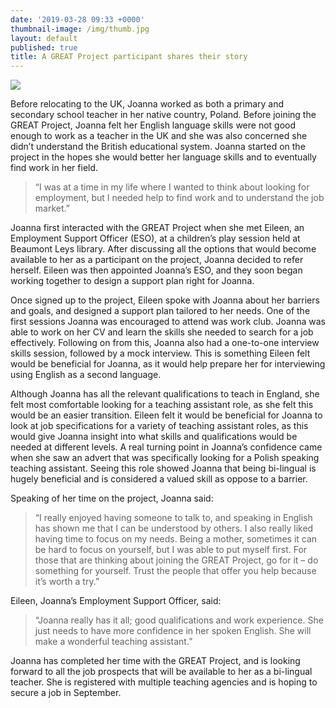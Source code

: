 ```yaml
---
date: '2019-03-28 09:33 +0000'
thumbnail-image: /img/thumb.jpg
layout: default
published: true
title: A GREAT Project participant shares their story
---
```

![]({{site.baseurl}}/img/no%20thumb.jpg)

Before relocating to the UK, Joanna worked as both a primary and secondary school teacher in her native country, Poland. Before joining the GREAT Project, Joanna felt her English language skills were not good enough to work as a teacher in the UK and she was also concerned she didn’t understand the British educational system. Joanna started on the project in the hopes she would better her language skills and to eventually find work in her field. 

> “I was at a time in my life where I wanted to think about looking for employment, but I needed help to find work and to understand the job market.”

Joanna first interacted with the GREAT Project when she met Eileen, an Employment Support Officer (ESO), at a children’s play session held at Beaumont Leys library. After discussing all the options that would become available to her as a participant on the project, Joanna decided to refer herself. Eileen was then appointed Joanna’s ESO, and they soon began working together to design a support plan right for Joanna.

Once signed up to the project, Eileen spoke with Joanna about her barriers and goals, and designed a support plan tailored to her needs. One of the first sessions Joanna was encouraged to attend was work club. Joanna was able to work on her CV and learn the skills she needed to search for a job effectively. Following on from this, Joanna also had a one-to-one interview skills session, followed by a mock interview. This is something Eileen felt would be beneficial for Joanna, as it would help prepare her for interviewing using English as a second language. 

Although Joanna has all the relevant qualifications to teach in England, she felt most comfortable looking for a teaching assistant role, as she felt this would be an easier transition. Eileen felt it would be beneficial for Joanna to look at job specifications for a variety of teaching assistant roles, as this would give Joanna insight into what skills and qualifications would be needed at different levels. A real turning point in Joanna’s confidence came when she saw an advert that was specifically looking for a Polish speaking teaching assistant. Seeing this role showed Joanna that being bi-lingual is hugely beneficial and is considered a valued skill as oppose to a barrier.

Speaking of her time on the project, Joanna said:

> “I really enjoyed having someone to talk to, and speaking in English has shown me that I can be understood by others. I also really liked having time to focus on my needs. Being a mother, sometimes it can be hard to focus on yourself, but I was able to put myself first. For those that are thinking about joining the GREAT Project, go for it – do something for yourself. Trust the people that offer you help because it’s worth a try.”

Eileen, Joanna’s Employment Support Officer, said: 

> “Joanna really has it all; good qualifications and work experience. She just needs to have more confidence in her spoken English. She will make a wonderful teaching assistant.”

Joanna has completed her time with the GREAT Project, and is looking forward to all the job prospects that will be available to her as a bi-lingual teacher. She is registered with multiple teaching agencies and is hoping to secure a job in September.   

